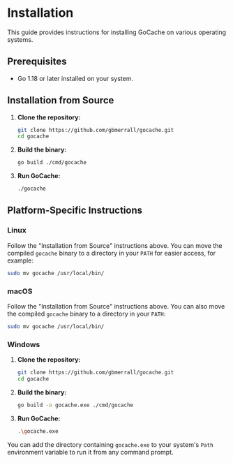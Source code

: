# Installation

This guide provides instructions for installing GoCache on various operating systems.

## Prerequisites

- Go 1.18 or later installed on your system.

## Installation from Source

1.  **Clone the repository:**

    ```bash
    git clone https://github.com/gbmerrall/gocache.git
    cd gocache
    ```

2.  **Build the binary:**

    ```bash
    go build ./cmd/gocache
    ```

3.  **Run GoCache:**

    ```bash
    ./gocache
    ```

## Platform-Specific Instructions

### Linux

Follow the "Installation from Source" instructions above. You can move the compiled `gocache` binary to a directory in your `PATH` for easier access, for example:

```bash
sudo mv gocache /usr/local/bin/
```

### macOS

Follow the "Installation from Source" instructions above. You can also move the compiled `gocache` binary to a directory in your `PATH`:

```bash
sudo mv gocache /usr/local/bin/
```

### Windows

1.  **Clone the repository:**

    ```bash
    git clone https://github.com/gbmerrall/gocache.git
    cd gocache
    ```

2.  **Build the binary:**

    ```bash
    go build -o gocache.exe ./cmd/gocache
    ```

3.  **Run GoCache:**

    ```bash
    .\gocache.exe
    ```

You can add the directory containing `gocache.exe` to your system's `Path` environment variable to run it from any command prompt.
